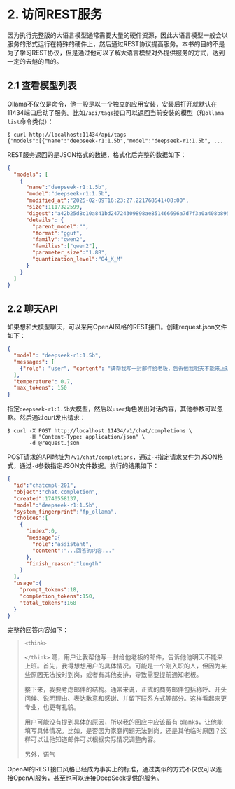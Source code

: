 # 2. 访问REST服务

因为执行完整版的大语言模型通常需要大量的硬件资源，因此大语言模型一般会以服务的形式运行在特殊的硬件上，然后通过REST协议提高服务。本书的目的不是为了学习REST协议，但是通过他可以了解大语言模型对外提供服务的方式，达到一定的去魅的目的。

## 2.1 查看模型列表

Ollama不仅仅是命令，他一般是以一个独立的应用安装，安装后打开就默认在11434端口启动了服务。比如`/api/tags`接口可以返回当前安装的模型（和`ollama list`命令类似）：

```
$ curl http://localhost:11434/api/tags
{"models":[{"name":"deepseek-r1:1.5b","model":"deepseek-r1:1.5b", ...
```

REST服务返回的是JSON格式的数据，格式化后完整的数据如下： 

```json
{
  "models": [
    {
      "name":"deepseek-r1:1.5b",
      "model":"deepseek-r1:1.5b",
      "modified_at":"2025-02-09T16:23:27.221768541+08:00",
      "size":1117322599,
      "digest":"a42b25d8c10a841bd24724309898ae851466696a7d7f3a0a408b895538ccbc96",
      "details": {
        "parent_model":"",
        "format":"gguf",
        "family":"qwen2",
        "families":["qwen2"],
        "parameter_size":"1.8B",
        "quantization_level":"Q4_K_M"
      }
    }
  ]
}
```

## 2.2 聊天API

如果想和大模型聊天，可以采用OpenAI风格的REST接口。创建request.json文件如下：

```json
{
  "model": "deepseek-r1:1.5b",
  "messages": [
    {"role": "user", "content": "请帮我写一封邮件给老板，告诉他我明天不能来上班。"}
  ],
  "temperature": 0.7,
  "max_tokens": 150
}
```

指定`deepseek-r1:1.5b`大模型，然后以`user`角色发出对话内容，其他参数可以忽略。然后通过curl发出请求：

```
$ curl -X POST http://localhost:11434/v1/chat/completions \
       -H "Content-Type: application/json" \
       -d @request.json
```

POST请求的API地址为`/v1/chat/completions`，通过`-H`指定请求文件为JSON格式，通过`-d`参数指定JSON文件数据。执行的结果如下：

```json
{
  "id":"chatcmpl-201",
  "object":"chat.completion",
  "created":1740558137,
  "model":"deepseek-r1:1.5b",
  "system_fingerprint":"fp_ollama",
  "choices":[
    {
      "index":0,
      "message":{
        "role":"assistant",
        "content":"...回答的内容..."
      },
      "finish_reason":"length"
    }
  ],
  "usage":{
    "prompt_tokens":18,
    "completion_tokens":150,
    "total_tokens":168
  }
}
```

完整的回答内容如下：

> `<think>`
>
> `</think>`
> 嗯，用户让我帮他写一封给他老板的邮件，告诉他他明天不能来上班。首先，我得想想用户的具体情况。可能是一个刚入职的人，但因为某些原因无法按时到岗，或者有其他安排，导致需要提前通知老板。
> 
> 接下来，我要考虑邮件的结构。通常来说，正式的商务邮件包括称呼、开头问候、说明理由、表达歉意和感谢、并留下联系方式等部分。这样看起来更专业，也更有礼貌。
> 
> 用户可能没有提到具体的原因，所以我的回应中应该留有 blanks，让他能填写具体情况。比如，是否因为家庭问题无法到岗，还是其他临时原因？这样可以让他知道邮件可以根据实际情况调整内容。
> 
> 另外，语气

OpenAI的REST接口风格已经成为事实上的标准，通过类似的方式不仅仅可以连接OpenAI服务，甚至也可以连接DeepSeek提供的服务。

